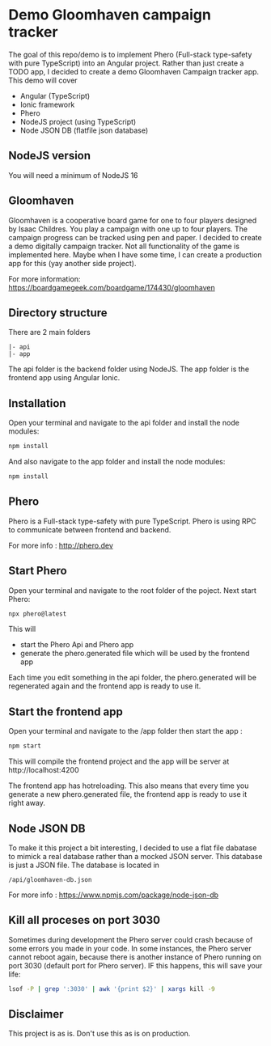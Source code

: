 # Demo Gloomhaven campaign tracker
The goal of this repo/demo is to implement Phero (Full-stack type-safety with pure TypeScript) into an Angular project.
Rather than just create a TODO app, I decided to create a demo Gloomhaven Campaign tracker app.
This demo will cover

- Angular (TypeScript)
- Ionic framework
- Phero
- NodeJS project (using TypeScript)
- Node JSON DB (flatfile json database)

## NodeJS version
You will need a minimum of NodeJS 16

## Gloomhaven
Gloomhaven is a cooperative board game for one to four players designed by Isaac Childres.
You play a campaign with one up to four players. The campaign progress can be tracked using pen and paper.
I decided to create a demo digitally campaign tracker. Not all functionality of the game is implemented here. Maybe when I have some time, I can create a production app for this (yay another side project).

For more information: https://boardgamegeek.com/boardgame/174430/gloomhaven

## Directory structure
There are 2 main folders

```
|- api
|- app
```

The api folder is the backend folder using NodeJS.
The app folder is the frontend app using Angular Ionic.

## Installation
Open your terminal and navigate to the api folder and install the node modules:

```sh
npm install
```

And also navigate to the app folder and install the node modules:

```sh
npm install
```

## Phero
Phero is a Full-stack type-safety with pure TypeScript. Phero is using RPC to communicate between frontend and backend.

For more info : http://phero.dev

## Start Phero
Open your terminal and navigate to the root folder of the poject.
Next start Phero:

```sh
npx phero@latest
```
This will 
- start the Phero Api and Phero app
- generate the phero.generated file which will be used by the frontend app

Each time you edit something in the api folder, the phero.generated will be regenerated again and the frontend app is ready to use it.

## Start the frontend app
Open your terminal and navigate to the /app folder then start the app :

```sh
npm start
```

This will compile the frontend project and the app will be server at http://localhost:4200

The frontend app has hotreloading. This also means that every time you generate a new phero.generated file, the frontend app is ready to use it right away.


## Node JSON DB
To make it this project a bit interesting, I decided to use a flat file dabatase to mimick a real database rather than a mocked JSON server. This database is just a JSON file. The database is located in 

```
/api/gloomhaven-db.json
```

For more info : https://www.npmjs.com/package/node-json-db

## Kill all proceses on port 3030
Sometimes during development the Phero server could crash because of some errors you made in your code. In some instances, the Phero server cannot reboot again, because there is another instance of Phero running on port 3030 (default port for Phero server). IF this happens, this will save your life:

```sh
lsof -P | grep ':3030' | awk '{print $2}' | xargs kill -9
```

## Disclaimer
This project is as is. Don't use this as is on production. 
